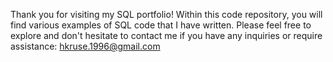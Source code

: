 Thank you for visiting my SQL portfolio! Within this code repository, you will find various examples of SQL code that I have written. Please feel free to explore and don't hesitate to contact me if you have any inquiries or require assistance: hkruse.1996@gmail.com
